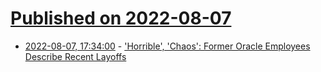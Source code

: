# [Published on 2022-08-07](index.md)

* [2022-08-07, 17:34:00](https://developers.slashdot.org/story/22/08/07/1537222/horrible-chaos-former-oracle-employees-describe-recent-layoffs?utm_source=rss1.0mainlinkanon&utm_medium=feed) - ['Horrible', 'Chaos':  Former Oracle Employees Describe Recent Layoffs](https://developers.slashdot.org/story/22/08/07/1537222/horrible-chaos-former-oracle-employees-describe-recent-layoffs?utm_source=rss1.0mainlinkanon&utm_medium=feed)
